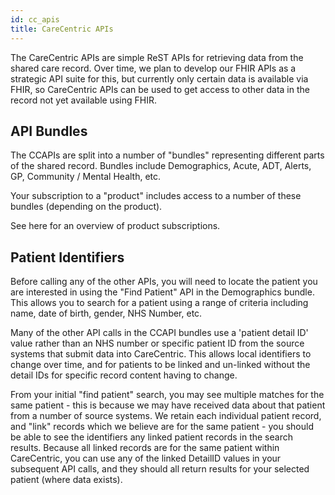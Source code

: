 ```yaml
---
id: cc_apis
title: CareCentric APIs
---
```

The CareCentric APIs are simple ReST APIs for retrieving data from the shared care record. Over time, we plan to develop our FHIR APIs as a strategic API suite for this, but currently only certain data is available via FHIR, so CareCentric APIs can be used to get access to other data in the record not yet available using FHIR.

## API Bundles
The CCAPIs are split into a number of "bundles" representing different parts of the shared record. Bundles include Demographics, Acute, ADT, Alerts, GP, Community / Mental Health, etc.

Your subscription to a "product" includes access to a number of these bundles (depending on the product). 

See here for an overview of product subscriptions.

## Patient Identifiers
Before calling any of the other APIs, you will need to locate the patient you are interested in using the "Find Patient" API in the Demographics bundle. This allows you to search for a patient using a range of criteria including name, date of birth, gender, NHS Number, etc.

Many of the other API calls in the CCAPI bundles use a 'patient detail ID' value rather than an NHS number or specific patient ID from the source systems that submit data into CareCentric. This allows local identifiers to change over time, and for patients to be linked and un-linked without the detail IDs for specific record content having to change.

From your initial "find patient" search, you may see multiple matches for the same patient - this is because we may have received data about that patient from a number of source systems. We retain each individual patient record, and "link" records which we believe are for the same patient - you should be able to see the identifiers any linked patient records in the search results. Because all linked records are for the same patient within CareCentric, you can use any of the linked DetailID values in your subsequent API calls, and they should all return results for your selected patient (where data exists).